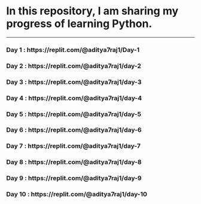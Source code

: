 # In this repository, I am sharing my progress of learning Python.

---

<h3>Day 1 : https://replit.com/@aditya7raj1/Day-1</h3>
<h3>Day 2 : https://replit.com/@aditya7raj1/day-2</h3>
<h3>Day 3 : https://replit.com/@aditya7raj1/day-3</h3>
<h3>Day 4 : https://replit.com/@aditya7raj1/day-4</h3>
<h3>Day 5 : https://replit.com/@aditya7raj1/day-5</h3>
<h3>Day 6 : https://replit.com/@aditya7raj1/day-6</h3>
<h3>Day 7 : https://replit.com/@aditya7raj1/day-7</h3>
<h3>Day 8 : https://replit.com/@aditya7raj1/day-8</h3>
<h3>Day 9 : https://replit.com/@aditya7raj1/day-9</h3>
<h3>Day 10 : https://replit.com/@aditya7raj1/day-10</h3>
